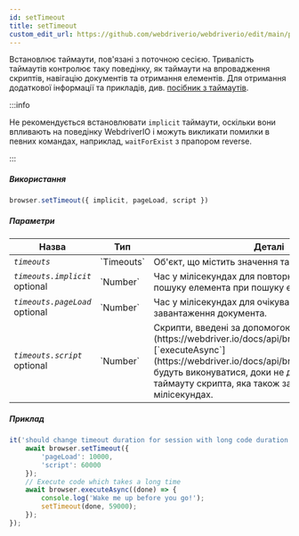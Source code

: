 ```yaml
---
id: setTimeout
title: setTimeout
custom_edit_url: https://github.com/webdriverio/webdriverio/edit/main/packages/webdriverio/src/commands/browser/setTimeout.ts
---
```


Встановлює таймаути, пов'язані з поточною сесією. Тривалість таймаутів контролює таку
поведінку, як таймаути на впровадження скриптів, навігацію документів та отримання елементів.
Для отримання додаткової інформації та прикладів, див. [посібник з таймаутів](https://webdriver.io/docs/timeouts#selenium-timeouts).

:::info

Не рекомендується встановлювати `implicit` таймаути, оскільки вони впливають на поведінку WebdriverIO
і можуть викликати помилки в певних командах, наприклад, `waitForExist` з прапором reverse.

:::

##### Використання

```js
browser.setTimeout({ implicit, pageLoad, script })
```

##### Параметри

<table>
  <thead>
    <tr>
      <th>Назва</th><th>Тип</th><th>Деталі</th>
    </tr>
  </thead>
  <tbody>
    <tr>
      <td><code><var>timeouts</var></code></td>
      <td>`Timeouts`</td>
      <td>Об'єкт, що містить значення таймаутів сесії</td>
    </tr>
    <tr>
      <td><code><var>timeouts.implicit</var></code><br /><span className="label labelWarning">optional</span></td>
      <td>`Number`</td>
      <td>Час у мілісекундах для повторної спроби стратегії пошуку елемента при пошуку елемента.</td>
    </tr>
    <tr>
      <td><code><var>timeouts.pageLoad</var></code><br /><span className="label labelWarning">optional</span></td>
      <td>`Number`</td>
      <td>Час у мілісекундах для очікування завершення завантаження документа.</td>
    </tr>
    <tr>
      <td><code><var>timeouts.script</var></code><br /><span className="label labelWarning">optional</span></td>
      <td>`Number`</td>
      <td>Скрипти, введені за допомогою [`execute`](https://webdriver.io/docs/api/browser/execute) або [`executeAsync`](https://webdriver.io/docs/api/browser/executeAsync), будуть виконуватися, доки не досягнуть тривалості таймауту скрипта, яка також задається в мілісекундах.</td>
    </tr>
  </tbody>
</table>

##### Приклад

```js title="setTimeout.js"
it('should change timeout duration for session with long code duration', async () => {
    await browser.setTimeout({
        'pageLoad': 10000,
        'script': 60000
    });
    // Execute code which takes a long time
    await browser.executeAsync((done) => {
        console.log('Wake me up before you go!');
        setTimeout(done, 59000);
    });
});
```